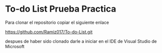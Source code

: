 # To-do List Prueba Practica

Para clonar el repositorio copiar el siguiente enlace

https://github.com/Ramiz017/To-do-List.git

despues de haber sido clonado darle a iniciar en el IDE de Visual Studio de Microsoft
